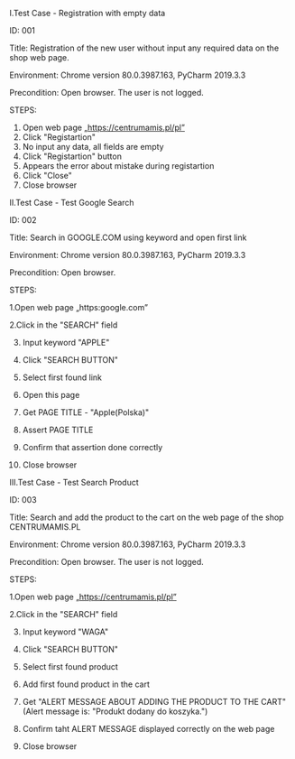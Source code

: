 I.Test Case - Registration with empty data

ID: 001

Title: Registration of the new user without input any required data on the shop web page.

Environment: Chrome version 80.0.3987.163, PyCharm 2019.3.3

Precondition: Open browser. The user is not logged.


STEPS:

1. Open web page „https://centrumamis.pl/pl”
2. Click "Registartion"
3. No input any data, all fields are empty
4. Click "Registartion" button 
5. Appears the error about mistake during registartion
6. Click "Close"
7. Close browser

II.Test Case - Test Google Search

ID: 002

Title: Search in GOOGLE.COM using keyword and open first link

Environment: Chrome version 80.0.3987.163, PyCharm 2019.3.3

Precondition: Open browser. 

STEPS:

1.Open web page „https:google.com”

2.Click in the "SEARCH" field

3. Input keyword "APPLE" 

4. Click "SEARCH BUTTON"

5. Select first found link

6. Open this page

7. Get PAGE TITLE - "Apple(Polska)"

8. Assert PAGE TITLE

9. Confirm that assertion done correctly

10. Close browser


III.Test Case - Test Search Product

ID: 003

Title: Search and add the product to the cart on the web page of the shop CENTRUMAMIS.PL

Environment: Chrome version 80.0.3987.163, PyCharm 2019.3.3

Precondition: Open browser. The user is not logged.

STEPS:

1.Open web page „https://centrumamis.pl/pl”

2.Click in the "SEARCH" field

3. Input keyword "WAGA" 

4. Click "SEARCH BUTTON"

5. Select first found product

6. Add first found product in the cart

7. Get "ALERT MESSAGE ABOUT ADDING THE PRODUCT TO THE CART"(Alert message is: "Produkt dodany do koszyka.")

8. Confirm taht ALERT MESSAGE displayed correctly on the web page

9. Close browser




